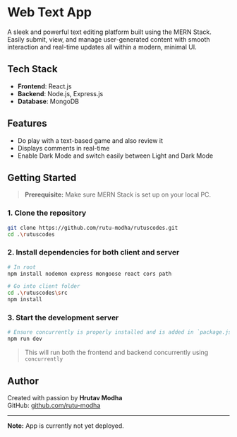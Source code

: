 # Web Text App

A sleek and powerful text editing platform built using the MERN Stack. Easily submit, view, and manage user-generated content with smooth interaction and real-time updates all within a modern, minimal UI.

## Tech Stack

- **Frontend**: React.js  
- **Backend**: Node.js, Express.js  
- **Database**: MongoDB

## Features

- Do play with a text-based game and also review it  
- Displays comments in real-time
- Enable Dark Mode and switch easily between Light and Dark Mode

## Getting Started

> **Prerequisite:** Make sure MERN Stack is set up on your local PC.

### 1. Clone the repository

```bash
git clone https://github.com/rutu-modha/rutuscodes.git
cd .\rutuscodes
```

### 2. Install dependencies for both client and server

```bash
# In root
npm install nodemon express mongoose react cors path

# Go into client folder
cd .\rutuscodes\src
npm install
```

### 3. Start the development server

```bash
# Ensure concurrently is properly installed and is added in `package.json` to handle frontend and backend concurrently
npm run dev
```

> This will run both the frontend and backend concurrently using `concurrently`

## Author

Created with passion by **Hrutav Modha**  
GitHub: [github.com/rutu-modha](https://github.com/rutu-modha)

---

**Note:** App is currently not yet deployed.
